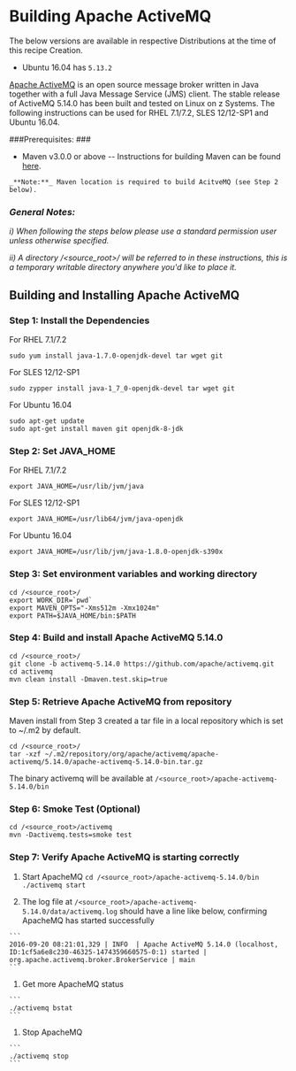 <!---PACKAGE:Apache ActiveMQ--->
<!---DISTRO:SLES 12:5.14.0--->
<!---DISTRO:RHEL 7.1:5.14.0--->
<!---DISTRO:Ubuntu 16.x:Distro,5.14.0--->

# Building Apache ActiveMQ

The below versions are available in respective Distributions at the time of this recipe Creation. 

* Ubuntu 16.04 has `5.13.2`

[Apache ActiveMQ](http://activemq.apache.org/) is an open source message broker written in Java together with a full Java Message Service (JMS) client. The stable release of ActiveMQ 5.14.0 has been built and tested on Linux on z Systems. The following instructions can be used for RHEL 7.1/7.2, SLES 12/12-SP1 and Ubuntu 16.04.

###Prerequisites: ###
*    Maven v3.0.0 or above -- Instructions for building Maven can be found [here](https://github.com/linux-on-ibm-z/docs/wiki/Building-Maven).

    _**Note:**_ Maven location is required to build AcitveMQ (see Step 2 below).

### **_General Notes:_**

_i) When following the steps below please use a standard permission user unless otherwise specified._

_ii) A directory /<source_root>/ will be referred to in these instructions, this is a temporary writable directory anywhere you'd like to place it._

## Building and Installing Apache ActiveMQ

### Step 1: Install the Dependencies

For RHEL 7.1/7.2

```
sudo yum install java-1.7.0-openjdk-devel tar wget git 
```

For SLES 12/12-SP1

```
sudo zypper install java-1_7_0-openjdk-devel tar wget git
```

For Ubuntu 16.04

```
sudo apt-get update
sudo apt-get install maven git openjdk-8-jdk
```

### Step 2: Set JAVA_HOME
For RHEL 7.1/7.2
```
export JAVA_HOME=/usr/lib/jvm/java
```
For SLES 12/12-SP1
```
export JAVA_HOME=/usr/lib64/jvm/java-openjdk
```

For Ubuntu 16.04
```
export JAVA_HOME=/usr/lib/jvm/java-1.8.0-openjdk-s390x
```
### Step 3: Set environment variables and working directory
```
cd /<source_root>/
export WORK_DIR=`pwd`
export MAVEN_OPTS="-Xms512m -Xmx1024m"
export PATH=$JAVA_HOME/bin:$PATH
```
### Step 4: Build and install Apache ActiveMQ 5.14.0

```
cd /<source_root>/
git clone -b activemq-5.14.0 https://github.com/apache/activemq.git
cd activemq
mvn clean install -Dmaven.test.skip=true
```

### Step 5: Retrieve Apache ActiveMQ from repository
Maven install from Step 3 created a tar file in a local repository which is set to ~/.m2 by default.
```
cd /<source_root>/
tar -xzf ~/.m2/repository/org/apache/activemq/apache-activemq/5.14.0/apache-activemq-5.14.0-bin.tar.gz
```
The binary activemq will be available at `/<source_root>/apache-activemq-5.14.0/bin`

### Step 6: Smoke Test (Optional)
```
cd /<source_root>/activemq
mvn -Dactivemq.tests=smoke test
```

### Step 7: Verify Apache ActiveMQ is starting correctly
1.   Start ApacheMQ
    ```
    cd /<source_root>/apache-activemq-5.14.0/bin
    ./activemq start
    ```
  
1.   The log file at ` /<source_root>/apache-activemq-5.14.0/data/activemq.log ` should have a line like below, confirming ApacheMQ has started successfully

    ```
    2016-09-20 08:21:01,329 | INFO  | Apache ActiveMQ 5.14.0 (localhost, ID:1cf5a6e8c230-46325-1474359660575-0:1) started | org.apache.activemq.broker.BrokerService | main
    ```
   
1.   Get more ApacheMQ status

    ```
    ./activemq bstat
    ```
  
1.   Stop ApacheMQ

    ```
    ./activemq stop
    ```